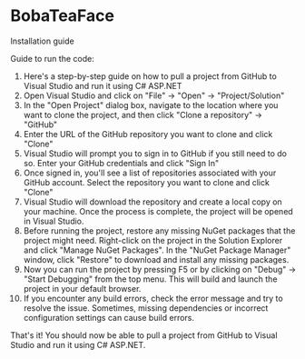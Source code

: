 # BobaTeaFace

Installation guide

Guide to run the code: 
1. Here's a step-by-step guide on how to pull a project from GitHub to Visual Studio and run it using C# ASP.NET
2. Open Visual Studio and click on "File" -> "Open" -> "Project/Solution"
3. In the "Open Project" dialog box, navigate to the location where you want to clone the project, and then click "Clone a repository" -> "GitHub"
4. Enter the URL of the GitHub repository you want to clone and click "Clone"
5. Visual Studio will prompt you to sign in to GitHub if you still need to do so. Enter your GitHub credentials and click "Sign In"
6. Once signed in, you'll see a list of repositories associated with your GitHub account. Select the repository you want to clone and click "Clone"
7. Visual Studio will download the repository and create a local copy on your machine. Once the process is complete, the project will be opened in Visual Studio.
8. Before running the project, restore any missing NuGet packages that the project might need. Right-click on the project in the Solution Explorer and click "Manage NuGet Packages". In the "NuGet Package Manager" window, click "Restore" to download and install any missing packages.
9. Now you can run the project by pressing F5 or by clicking on "Debug" -> "Start Debugging" from the top menu. This will build and launch the project in your default browser.
10. If you encounter any build errors, check the error message and try to resolve the issue. Sometimes, missing dependencies or incorrect configuration settings can cause build errors.

That's it! You should now be able to pull a project from GitHub to Visual Studio and run it using C# ASP.NET.
